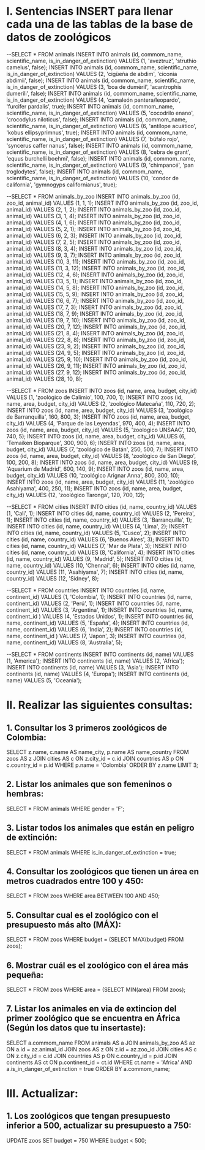# I. Sentencias INSERT para llenar cada una de las tablas de la base de datos de zoológicos

--SELECT * FROM animals
INSERT INTO animals (id, commom_name, scientific_name, is_in_danger_of_extinction) VALUES (1, 'aveztruz', 'struthio camelus', false);
INSERT INTO animals (id, commom_name, scientific_name, is_in_danger_of_extinction) VALUES (2, 'cigüeña de abdim', 'ciconia abdimii', false);
INSERT INTO animals (id, commom_name, scientific_name, is_in_danger_of_extinction) VALUES (3, 'boa de duméril', 'acantrophis dumerili', false);
INSERT INTO animals (id, commom_name, scientific_name, is_in_danger_of_extinction) VALUES (4, 'camaleón pantera/leopardo', 'furcifer pardalis', true);
INSERT INTO animals (id, commom_name, scientific_name, is_in_danger_of_extinction) VALUES (5, 'cocodrilo enano', 'crocodylus niloticus', false);
INSERT INTO animals (id, commom_name, scientific_name, is_in_danger_of_extinction) VALUES (6, 'antílope acuático', 'kobus ellipsyprimnus', true);
INSERT INTO animals (id, commom_name, scientific_name, is_in_danger_of_extinction) VALUES (7, 'búfalo rojo', 'syncerus caffer nanus', false);
INSERT INTO animals (id, commom_name, scientific_name, is_in_danger_of_extinction) VALUES (8, 'cebra de grant', 'equus burchelli boehmi', false);
INSERT INTO animals (id, commom_name, scientific_name, is_in_danger_of_extinction) VALUES (9, 'chimpancé', 'pan troglodytes', false);
INSERT INTO animals (id, commom_name, scientific_name, is_in_danger_of_extinction) VALUES (10, 'condor de california', 'gymnogyps californianus', true);

--SELECT * FROM animals_by_zoo
INSERT INTO animals_by_zoo (id, zoo_id, animal_id) VALUES (1, 1, 1);
INSERT INTO animals_by_zoo (id, zoo_id, animal_id) VALUES (2, 1, 2);
INSERT INTO animals_by_zoo (id, zoo_id, animal_id) VALUES (3, 1, 4);
INSERT INTO animals_by_zoo (id, zoo_id, animal_id) VALUES (4, 1, 6);
INSERT INTO animals_by_zoo (id, zoo_id, animal_id) VALUES (5, 2, 1);
INSERT INTO animals_by_zoo (id, zoo_id, animal_id) VALUES (6, 2, 3);
INSERT INTO animals_by_zoo (id, zoo_id, animal_id) VALUES (7, 2, 5);
INSERT INTO animals_by_zoo (id, zoo_id, animal_id) VALUES (8, 3, 4);
INSERT INTO animals_by_zoo (id, zoo_id, animal_id) VALUES (9, 3, 7);
INSERT INTO animals_by_zoo (id, zoo_id, animal_id) VALUES (10, 3, 11);
INSERT INTO animals_by_zoo (id, zoo_id, animal_id) VALUES (11, 3, 12);
INSERT INTO animals_by_zoo (id, zoo_id, animal_id) VALUES (12, 4, 6);
INSERT INTO animals_by_zoo (id, zoo_id, animal_id) VALUES (13, 5, 1);
INSERT INTO animals_by_zoo (id, zoo_id, animal_id) VALUES (14, 5, 8);
INSERT INTO animals_by_zoo (id, zoo_id, animal_id) VALUES (15, 5, 9);
INSERT INTO animals_by_zoo (id, zoo_id, animal_id) VALUES (16, 6, 7);
INSERT INTO animals_by_zoo (id, zoo_id, animal_id) VALUES (17, 7, 3);
INSERT INTO animals_by_zoo (id, zoo_id, animal_id) VALUES (18, 7, 9);
INSERT INTO animals_by_zoo (id, zoo_id, animal_id) VALUES (19, 7, 10);
INSERT INTO animals_by_zoo (id, zoo_id, animal_id) VALUES (20, 7, 12);
INSERT INTO animals_by_zoo (id, zoo_id, animal_id) VALUES (21, 8, 4);
INSERT INTO animals_by_zoo (id, zoo_id, animal_id) VALUES (22, 8, 8);
INSERT INTO animals_by_zoo (id, zoo_id, animal_id) VALUES (23, 9, 2);
INSERT INTO animals_by_zoo (id, zoo_id, animal_id) VALUES (24, 9, 5);
INSERT INTO animals_by_zoo (id, zoo_id, animal_id) VALUES (25, 9, 10);
INSERT INTO animals_by_zoo (id, zoo_id, animal_id) VALUES (26, 9, 11);
INSERT INTO animals_by_zoo (id, zoo_id, animal_id) VALUES (27, 9, 12);
INSERT INTO animals_by_zoo (id, zoo_id, animal_id) VALUES (28, 10, 8);

--SELECT * FROM zoos
INSERT INTO zoos (id, name, area, budget, city_id) VALUES (1, 'zoológico de Calimio', 100, 700, 1);
INSERT INTO zoos (id, name, area, budget, city_id) VALUES (2, 'zoológico Matecaña', 110, 720, 2);
INSERT INTO zoos (id, name, area, budget, city_id) VALUES (3, 'zoológico de Barranquilla', 160, 800, 3);
INSERT INTO zoos (id, name, area, budget, city_id) VALUES (4, 'Parque de las Leyendas', 970, 400, 4);
INSERT INTO zoos (id, name, area, budget, city_id) VALUES (5, 'zoologico UNSAAC', 120, 740, 5);
INSERT INTO zoos (id, name, area, budget, city_id) VALUES (6, 'Temaiken Bioparque', 300, 900, 6);
INSERT INTO zoos (id, name, area, budget, city_id) VALUES (7, 'zoológico de Batán', 250, 500, 7);
INSERT INTO zoos (id, name, area, budget, city_id) VALUES (8, 'zoológico de San Diego', 100, 200, 8);
INSERT INTO zoos (id, name, area, budget, city_id) VALUES (9, 'Aquarium de Madrid', 600, 140, 9);
INSERT INTO zoos (id, name, area, budget, city_id) VALUES (10, 'zoológico Arignar Anna', 800, 300, 10);
INSERT INTO zoos (id, name, area, budget, city_id) VALUES (11, 'zoológico Asahiyama', 400, 250, 11);
INSERT INTO zoos (id, name, area, budget, city_id) VALUES (12, 'zoológico Taronga', 120, 700, 12);

--SELECT * FROM cities
INSERT INTO cities (id, name, country_id) VALUES (1, 'Cali', 1);
INSERT INTO cities (id, name, country_id) VALUES (2, 'Pereira', 1);
INSERT INTO cities (id, name, country_id) VALUES (3, 'Barranquilla', 1);
INSERT INTO cities (id, name, country_id) VALUES (4, 'Lima', 2);
INSERT INTO cities (id, name, country_id) VALUES (5, 'Cusco', 2);
INSERT INTO cities (id, name, country_id) VALUES (6, 'Buenos Aires', 3);
INSERT INTO cities (id, name, country_id) VALUES (7, 'Mar de Plata', 3);
INSERT INTO cities (id, name, country_id) VALUES (8, 'California', 4);
INSERT INTO cities (id, name, country_id) VALUES (9, 'Madrid', 5);
INSERT INTO cities (id, name, country_id) VALUES (10, 'Chennai', 6);
INSERT INTO cities (id, name, country_id) VALUES (11, 'Asahiyama', 7);
INSERT INTO cities (id, name, country_id) VALUES (12, 'Sídney', 8);

--SELECT * FROM countries
INSERT INTO countries (id, name, continent_id) VALUES (1, 'Colombia', 1);
INSERT INTO countries (id, name, continent_id) VALUES (2, 'Perú', 1);
INSERT INTO countries (id, name, continent_id) VALUES (3, 'Argentina', 1);
INSERT INTO countries (id, name, continent_id ) VALUES (4, 'Estados Unidos', 1);
INSERT INTO countries (id, name, continent_id) VALUES (5, 'España', 4);
INSERT INTO countries (id, name, continent_id) VALUES (6, 'India', 2);
INSERT INTO countries (id, name, continent_id ) VALUES (7, 'Japon', 3);
INSERT INTO countries (id, name, continent_id) VALUES (8, 'Australia', 5);

--SELECT * FROM continents
INSERT INTO continents (id, name) VALUES (1, 'America');
INSERT INTO continents (id, name) VALUES (2, 'Africa');
INSERT INTO continents (id, name) VALUES (3, 'Asia');
INSERT INTO continents (id, name) VALUES (4, 'Europa');
INSERT INTO continents (id, name) VALUES (5, 'Oceania');

# II. Realizar las siguientes consultas:

## 1.	Consultar los 3 primeros zoológicos de Colombia:

SELECT z.name, c.name AS name_city, p.name AS name_country
FROM zoos AS z
JOIN cities AS c ON z.city_id = c.id
JOIN countries AS p ON c.country_id = p.id
WHERE p.name = 'Colombia'
ORDER BY z.name
LIMIT 3;

## 2.	Listar los animales que son femeninos o hembras:

SELECT *
FROM animals
WHERE gender = 'F';

## 3.	Listar todos los animales que están en peligro de extinción:

SELECT *
FROM animals
WHERE is_in_danger_of_extinction = true;

## 4.	Consultar los zoológicos que tienen un área en metros cuadrados entre 100 y 450:

SELECT *
FROM zoos
WHERE area BETWEEN 100 AND 450;

## 5.	Consultar cual es el zoológico con el presupuesto más alto (MÁX):

SELECT *
FROM zoos
WHERE budget = (SELECT MAX(budget) FROM zoos);

## 6.	Mostrar cuál es el zoológico con el área más pequeña:

SELECT *
FROM zoos
WHERE area = (SELECT MIN(area) FROM zoos);

## 7.	Listar los animales en via de extincion del primer zoológico que se encuentra en África (Según los datos que tu insertaste):

SELECT a.commom_name
FROM animals AS a
JOIN animals_by_zoo AS az ON a.id = az.animal_id
JOIN zoos AS z ON z.id = az.zoo_id
JOIN cities AS c ON z.city_id = c.id
JOIN countries AS p ON c.country_id = p.id
JOIN continents AS ct ON p.continent_id = ct.id
WHERE ct.name = 'Africa' AND a.is_in_danger_of_extinction = true
ORDER BY a.commom_name;


# III. Actualizar:

## 1.	Los zoológicos que tengan presupuesto inferior a 500, actualizar su presupuesto a 750:

UPDATE zoos
SET budget = 750
WHERE budget < 500;
